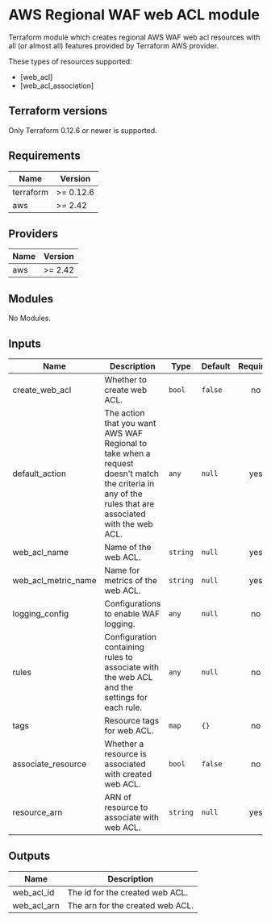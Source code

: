 # AWS Regional WAF web ACL module

Terraform module which creates regional AWS WAF web acl resources with all (or almost all) features provided by Terraform AWS provider.

These types of resources supported:

* [web_acl]
* [web_acl_association]

## Terraform versions

Only Terraform 0.12.6 or newer is supported.

<!-- BEGINNING OF PRE-COMMIT-TERRAFORM DOCS HOOK -->
## Requirements

| Name | Version |
|------|---------|
| terraform | >= 0.12.6 |
| aws | >= 2.42 |

## Providers

| Name | Version |
|------|---------|
| aws | >= 2.42 |

## Modules

No Modules.

## Inputs

| Name | Description | Type | Default | Required |
|------|-------------|------|---------|:--------:|
| create_web_acl | Whether to create web ACL. | `bool` | `false` | no |
| default_action | The action that you want AWS WAF Regional to take when a request doesn't match the criteria in any of the rules that are associated with the web ACL. | `any` | `null` | yes |
| web_acl_name | Name of the web ACL. | `string` | `null` | yes |
| web_acl_metric_name | Name for metrics of the web ACL. | `string` | `null` | yes |
| logging_config | Configurations to enable WAF logging. | `any` | `null` | no |
| rules | Configuration containing rules to associate with the web ACL and the settings for each rule. | `any` | `null` | no |
| tags | Resource tags for web ACL. | `map` | `{}` | no |
| associate_resource | Whether a resource is associated with created web ACL. | `bool` | `false` | no |
| resource_arn | ARN of resource to associate with web ACL. | `string` | `null` | yes |
## Outputs

| Name | Description |
|------|-------------|
| web\_acl\_id | The id for the created web ACL. |
| web\_acl\_arn | The arn for the created web ACL. |
